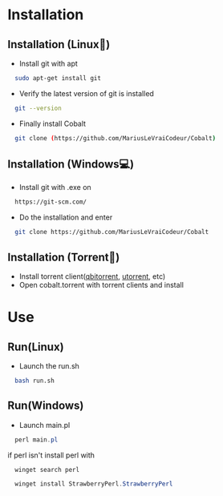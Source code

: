 # Installation
## Installation (Linux🐧)
- Install git with apt
```bash
  sudo apt-get install git
```
- Verify the latest version of git is installed
```bash
  git --version
```
- Finally install Cobalt
```bash
  git clone (https://github.com/MariusLeVraiCodeur/Cobalt)
```

## Installation (Windows💻)
- Install git with .exe on
```bash
  https://git-scm.com/
```
- Do the installation and enter
```bash
  git clone https://github.com/MariusLeVraiCodeur/Cobalt
```
## Installation (Torrent🌊)
- Install torrent client([qbitorrent](https://www.qbittorrent.org/download), [utorrent](https://www.utorrent.com/), etc)
- Open cobalt.torrent with torrent clients and install
# Use
## Run(Linux)
- Launch the run.sh
```bash
  bash run.sh
```
## Run(Windows)
- Launch main.pl
```powershell
  perl main.pl
```
if perl isn't install perl with
```powershell
  winget search perl
```
```powershell
  winget install StrawberryPerl.StrawberryPerl
```

